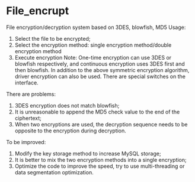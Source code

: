 # File_encrupt
 File encryption/decryption system based on 3DES, blowfish, MD5  Usage: 
 1. Select the file to be encrypted; 
 2. Select the encryption method: single encryption method/double encryption method 
 3. Execute encryption  Note: One-time encryption can use 3DES or blowfish respectively, and continuous encryption uses 3DES first and then blowfish. In addition to the above symmetric encryption algorithm, driver encryption can also be used. There are special switches on the interface.  
 
There are problems: 
1. 3DES encryption does not match blowfish; 
2. It is unreasonable to append the MD5 check value to the end of the ciphertext; 
3. When two encryptions are used, the decryption sequence needs to be opposite to the encryption during decryption.

To be improved: 
1. Modify the key storage method to increase MySQL storage; 
2. It is better to mix the two encryption methods into a single encryption;
3. Optimize the code to improve the speed, try to use multi-threading or data segmentation optimization.
